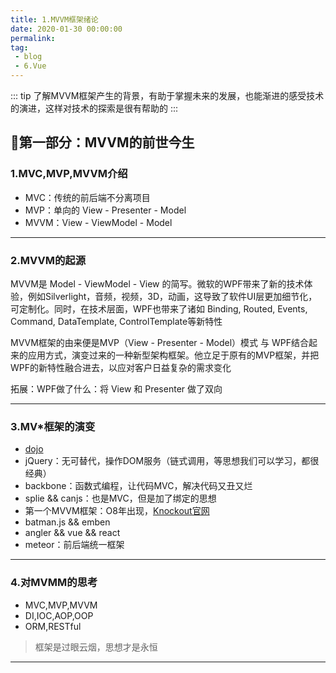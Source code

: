 ```yaml
---
title: 1.MVVM框架绪论
date: 2020-01-30 00:00:00
permalink: 
tag: 
 - blog
 - 6.Vue
---
```


::: tip
了解MVVM框架产生的背景，有助于掌握未来的发展，也能渐进的感受技术的演进，这样对技术的探索是很有帮助的
:::

## 🐣第一部分：MVVM的前世今生

### 1.MVC,MVP,MVVM介绍

- MVC：传统的前后端不分离项目
- MVP：单向的 View - Presenter - Model
- MVVM：View - ViewModel - Model

---

### 2.MVVM的起源

MVVM是 Model - ViewModel - View 的简写。微软的WPF带来了新的技术体验，例如Silverlight，音频，视频，3D，动画，这导致了软件UI层更加细节化，可定制化。同时，在技术层面，WPF也带来了诸如 Binding, Routed, Events, Command, DataTemplate, ControlTemplate等新特性

MVVM框架的由来便是MVP（View - Presenter - Model）模式 与 WPF结合起来的应用方式，演变过来的一种新型架构框架。他立足于原有的MVP框架，并把WPF的新特性融合进去，以应对客户日益复杂的需求变化

拓展：WPF做了什么：将 View 和 Presenter 做了双向

---

### 3.MV*框架的演变

- [dojo](https://dojotoolkit.org/)
- jQuery：无可替代，操作DOM服务（链式调用，等思想我们可以学习，都很经典）
- backbone：函数式编程，让代码MVC，解决代码又丑又烂
- splie && canjs：也是MVC，但是加了绑定的思想
- 第一个MVVM框架：O8年出现，[Knockout官网](https://knockoutjs.com/)
- batman.js && emben
- angler && vue && react
- meteor：前后端统一框架

---

### 4.对MVMM的思考

- MVC,MVP,MVVM
- DI,IOC,AOP,OOP
- ORM,RESTful

> 框架是过眼云烟，思想才是永恒

---




